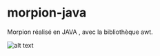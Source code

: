 # morpion-java

Morpion réalisé en JAVA , avec la bibliothèque awt.


![alt text](http://maxime-pizzolitto.me/img/morpionn.png)
